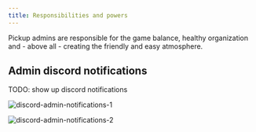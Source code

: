 ```yaml
---
title: Responsibilities and powers
---
```


Pickup admins are responsible for the game balance, healthy organization and - above all - creating the friendly and easy atmosphere.

## Admin discord notifications

TODO: show up discord notifications

![discord-admin-notifications-1](/img/content/discord-admin-notifications-1.png)

![discord-admin-notifications-2](/img/content/discord-admin-notifications-2.png)
